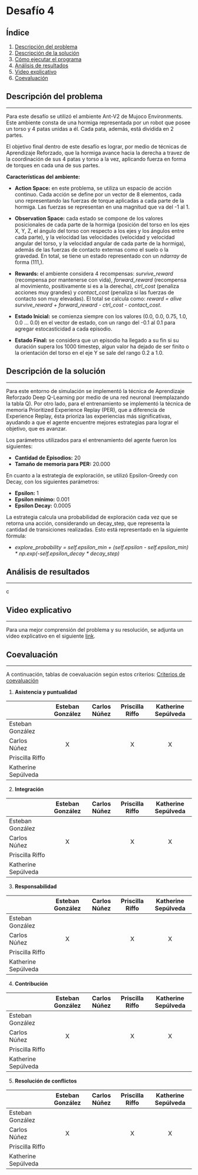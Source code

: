 # Desafío 4
## Índice
1. [Descripción del problema](#descripción-del-problema)
2. [Descripción de la solución](#descripción-de-la-solución)
3. [Cómo ejecutar el programa](#cómo-ejecutar-el-programa)
4. [Análisis de resultados](#análisis-de-resultados)
5. [Video explicativo](#video-explicativo)
6. [Coevaluación](#coevaluación)
## Descripción del problema
***
Para este desafío se utilizó el ambiente Ant-V2 de Mujoco Environments. Este ambiente consta de una hormiga representada por un robot que posee un torso y 4 patas unidas a él. Cada pata, además, está dividida en 2 partes.

El objetivo final dentro de este desafío es lograr, por medio de técnicas de Aprendizaje Reforzado, que la hormiga avance hacia la derecha a travez de la coordinación de sus 4 patas y torso a la vez, aplicando fuerza en forma de torques en cada una de sus partes.

**Características del ambiente:**

* **Action Space:** en este problema, se utiliza un espacio de acción continuo. Cada acción se define por un vector de 8 elementos, cada uno representando las fuerzas de torque aplicadas a cada parte de la hormiga. Las fuerzas se representan en una magnitud que va del -1 al 1.

* **Observation Space:** cada estado se compone de los valores posicionales de cada parte de la hormiga (posición del torso en los ejes X, Y, Z, el ángulo del torso con respecto a los ejes y los ángulos entre cada parte), y la velocidad las velocidades (velocidad y velocidad angular del torso, y la velocidad angular de cada parte de la hormiga), además de las fuerzas de contacto externas como el suelo o la gravedad. En total, se tiene un estado representado con un *ndarray* de forma (111,).

* **Rewards:** el ambiente considera 4 recompensas: *survive_reward* (recompensa por mantenerse con vida), *forward_reward* (recompensa al movimiento, positivamente si es a la derecha), *ctrl_cost* (penaliza acciones muy grandes) y *contact_cost* (penaliza si las fuerzas de contacto son muy elevadas). El total se calcula como: *reward = alive survive_reward + forward_reward - ctrl_cost - contact_cost*.

* **Estado Inicial:** se comienza siempre con los valores (0.0, 0.0, 0.75, 1.0, 0.0 … 0.0) en el vector de estado, con un rango del -0.1 al 0.1 para agregar estocasticidad a cada episodio.

* **Estado Final:** se considera que un episodio ha llegado a su fin si su duración supera los 1000 timestep, algun valor ha dejado de ser finito o la orientación del torso en el eje Y se sale del rango 0.2 a 1.0.

## Descripción de la solución
***
Para este entorno de simulación se implementó la técnica de Aprendizaje Reforzado Deep Q-Learning por medio de una red neuronal (reemplazando la tabla Q). Por otro lado, para el entrenamiento se implementó la técnica de memoria Prioritized Experience Replay (PER), que a diferencia de Experience Replay, ésta prioriza las experiencias más significativas, ayudando a que el agente encuentre mejores estrategias para lograr el objetivo, que es avanzar.

Los parámetros utilizados para el entrenamiento del agente fueron los siguientes:

* **Cantidad de Episodios:** 20
* **Tamaño de memoria para PER:** 20.000

En cuanto a la estrategia de exploración, se utilizó Epsilon-Greedy con Decay, con los siguientes parámetros:

* **Epsilon:** 1
* **Epsilon mínimo:** 0.001
* **Epsilon Decay:** 0.0005

La estrategia calcula una probabilidad de exploración cada vez que se retorna una acción, considerando un decay_step, que representa la cantidad de transiciones realizadas. Esto está representado en la siguiente fórmula:

* _explore_probability = self.epsilon_min + (self.epsilon - self.epsilon_min) * np.exp(-self.epsilon_decay * decay_step)_
## Análisis de resultados
***
c
## Video explicativo
***
Para una mejor comprensión del problema y su resolución, se adjunta un video explicativo en el siguiente [link]().
## Coevaluación
***
A continuación, tablas de coevaluación según estos criterios: [Criterios de coevaluación](https://docs.google.com/document/d/1YSba-KNP-ReP_TJePQkCHXJ1x4_MtOizQPIrNnriZbw/edit#)
1. **Asistencia y puntualidad**

|                     | Esteban González | Carlos Núñez | Priscilla Riffo | Katherine Sepúlveda |
| ------------------- | :--------------: | :----------: | :-------------: | :-----------------: |
| Esteban González    | | | | |
| Carlos Núñez        |X| |X|X|
| Priscilla Riffo     | | | | |
| Katherine Sepúlveda | | | | |
2. **Integración**

|                     | Esteban González | Carlos Núñez | Priscilla Riffo | Katherine Sepúlveda |
| ------------------- | :--------------: | :----------: | :-------------: | :-----------------: |
| Esteban González    | | | | |
| Carlos Núñez        |X| |X|X|
| Priscilla Riffo     | | | | |
| Katherine Sepúlveda | | | | |
3. **Responsabilidad**

|                     | Esteban González | Carlos Núñez | Priscilla Riffo | Katherine Sepúlveda |
| ------------------- | :--------------: | :----------: | :-------------: | :-----------------: |
| Esteban González    | | | | |
| Carlos Núñez        |X| |X|X|
| Priscilla Riffo     | | | | |
| Katherine Sepúlveda | | | | |
4. **Contribución**

|                     | Esteban González | Carlos Núñez | Priscilla Riffo | Katherine Sepúlveda |
| ------------------- | :--------------: | :----------: | :-------------: | :-----------------: |
| Esteban González    | | | | |
| Carlos Núñez        |X| |X|X|
| Priscilla Riffo     | | | | |
| Katherine Sepúlveda | | | | |
5. **Resolución de conflictos**

|                     | Esteban González | Carlos Núñez | Priscilla Riffo | Katherine Sepúlveda |
| ------------------- | :--------------: | :----------: | :-------------: | :-----------------: |
| Esteban González    | | | | |
| Carlos Núñez        |X| |X|X|
| Priscilla Riffo     | | | | |
| Katherine Sepúlveda | | | | |
